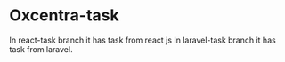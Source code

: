 # Oxcentra-task

In react-task branch it has task from react js
In laravel-task branch it has task from laravel.
